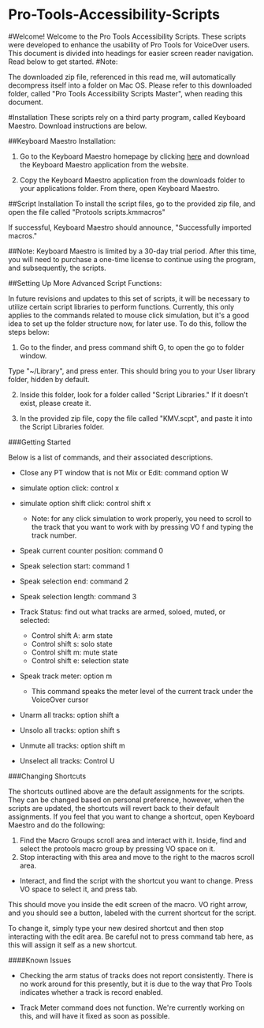 # Pro-Tools-Accessibility-Scripts
#Welcome!
Welcome to the Pro Tools Accessibility Scripts. These scripts were developed to enhance the usability of Pro Tools for VoiceOver users.
This document is divided into headings for easier screen reader navigation. Read below to get started.
#Note:

The downloaded zip file, referenced in this read me, will automatically decompress itself into a folder on Mac OS. Please refer to this downloaded folder, called "Pro Tools Accessibility Scripts Master", when reading this document.

#Installation
These scripts rely on a third party program, called Keyboard Maestro. Download instructions are below.

##Keyboard Maestro Installation:

1. Go to the Keyboard Maestro homepage by clicking [here](https://www.keyboardmaestro.com/) and download the Keyboard Maestro application from the website.

2. Copy the Keyboard Maestro application from the downloads folder to your applications folder. From there, open Keyboard Maestro.


##Script Installation
To install the script files, go to the provided zip file, and open the file called "Protools scripts.kmmacros"

If successful, Keyboard Maestro should announce, "Successfully imported macros."

##Note:
Keyboard Maestro is limited by a 30-day trial period. After this time, you will need to purchase a one-time license to continue using the program, and subsequently, the scripts.

##Setting Up More Advanced Script Functions:

In future revisions and updates to this set of scripts, it will be necessary to utilize certain script libraries to perform functions. Currently, this only applies to the commands related to mouse click simulation, but it's a good idea to set up the folder structure now, for later use. To do this, follow the steps below:

1. Go to the finder, and press command shift G, to open the go to folder window.

Type "~/Library", and press enter. This should bring you to your User library folder, hidden by default.

2. Inside this folder, look for a folder called "Script Libraries." If it doesn’t exist, please create it.

3. In the provided zip file, copy the file called "KMV.scpt", and paste it into the Script Libraries folder.


###Getting Started

Below is a list of commands, and their associated descriptions.

- Close any PT window that is not Mix or Edit: command option W

- simulate option click: control x

- simulate option shift click: control shift x
  - Note: for any click simulation to work properly, you need to scroll to the track that you want to work with by pressing VO f and typing the track number.

- Speak current counter position: command 0

- Speak selection start: command 1

- Speak selection end: command 2

- Speak selection length: command 3

- Track Status: find out what tracks are armed, soloed, muted, or selected:

  - Control shift A: arm state
  - Control shift s: solo state
  - Control shift m: mute state
  - Control shift e: selection state

- Speak track meter: option m
  - This command speaks the meter level of the current track under the VoiceOver cursor

- Unarm all tracks: option shift a

- Unsolo all tracks: option shift s

- Unmute all tracks: option shift m

- Unselect all tracks: Control U

###Changing Shortcuts

The shortcuts outlined above are the default assignments for the scripts. They can be changed based on personal preference, however, when the scripts are updated, the shortcuts will revert back to their default assignments. If you feel that you want to change a shortcut, open Keyboard Maestro and do the following:

1. Find the Macro Groups scroll area and interact with it. Inside, find and select the protools macro group by pressing VO space on it.
2. Stop interacting with this area and move to the right to the macros scroll area.

  - Interact, and find the script with the shortcut you want to change. Press VO space to select it, and press tab.

This should move you inside the edit screen of the macro. VO right arrow, and you should see a button, labeled with the current shortcut for the script.

To change it, simply type your new desired shortcut and then stop interacting with the edit area. Be careful not to press command tab here, as this will assign it self as a new shortcut.

####Known Issues

* Checking the arm status of tracks does not report consistently. There is no work around for this presently, but it is due to the way that Pro Tools indicates whether a track is record enabled.

* Track Meter command does not function. We're currently working on this, and will have it fixed as soon as possible.
